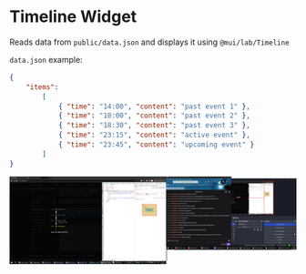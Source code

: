 # Timeline Widget

Reads data from `public/data.json` and displays it using `@mui/lab/Timeline`

`data.json` example:

```json
{
    "items":
        [
            { "time": "14:00", "content": "past event 1" },
            { "time": "18:00", "content": "past event 2" },
            { "time": "18:30", "content": "past event 3" },
            { "time": "23:15", "content": "active event" },
            { "time": "23:45", "content": "upcoming event" }
        ]
}
```

![This how it looks](assets/example.png)